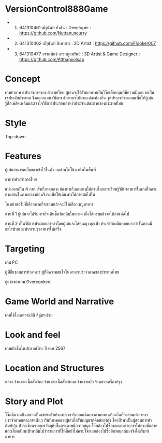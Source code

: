 # VersionControl888Game
- 1. 641310461 ณัฐนันท์ บัวสิน : Developer : https://github.com/Nuttanuncurry
- 2. 641310462 ณัฐนันท์ สิงหาสาร : 2D Artist : https://github.com/Flooker007 
- 3. 641310477 อรรถพันธ์ อรรถพูลทรัพย์ : 3D Artist & Game Designer : https://github.com/Atthapoolsab

# Concept

เกมทำอาหารประจำภาคของประเทศไทย ผู้เล่นจะได้รับบทบาทเป็นโจ๊กเด็กหนุ่มที่มีความฝันอยากเป็นเชฟระดับประเทศ จึงออกตามหาวิธีการทำอาหารไปตามแต่ละท้องถิ่น จุดประสงค์ของเกมเพื่อให้ผู้เล่นรู้สึกเพลิดเพลินและเข้าใจวิธีการประกอบอาหารประจำแต่ละภาคของประเทศไทย

# Style
Top-down

# Features

ผู้เล่นสามารถเก็บของเข้าไว้ในตัว กดอ่านใบโน้ต เดินในพื้นที่

อาหารประจำภาคไทย

แบ่งออกเป็น 4 ภาค เริ่มที่ภาคกลาง ต้องทำเก็บคะแนนให้ครบโดยการเรียนรู้วิธีทำอาหารในเกมให้ครบตามด่านในภาคกลางก่อนจึงจะเปิดให้เดินทางไปภาคต่อไปได้

ในหน้าต่อไปที่เลือกภาคที่จะเล่นแล้วจะมีให้เลือกเมนูอาหาร

ด่านที่ 1 ผู้เล่นจะได้รับภารกิจเดินซื้อวัตถุดิบในตลาด เมื่อได้ครบแล้วจะไปด่านต่อไป

ด่านที่ 2 เป็นวิธีการประกอบอาหารโดยผู้เล้นจะได้คุณลุง คุณป้า ประจำท้องถิ่นคอยบอกว่าขั้นตอนมีอะไรบ้างและทำการปรุงอาหารให้เสร็จ

# Targeting

เกม PC

ผู้ที่ชื่นชอบการทำอาหาร ผู้ที่มีความสนใจในอาหารประจำภาคของประเทศไทย

คู่แข่งของเกม Overcooked

# Game World and Narrative

เกมใช้โมเดลสามมิติ สีคู่ตรงข้าม

# Look and feel

เกมเกิดขึ้นในประเทศไทย ปี พ.ศ.2567

# Location and Structures

ตลาด ร้านขายเนื้อสัตว์บก ร้านขายเนื้อสัตว์ทะเล ร้านขายผัก ร้านขายเครื่องปรุง

# Story and Plot

โจ๊กมีความฝันอยากเป็นเชฟระดับประเทศ เขาจึงออกเดินทางตามหาคนท้องถิ่นที่จะสอนทำอาหารประจำภาคแต่ละภาคนั้นๆ เริ่มที่ภาคกลางผู้เล่นได้รับเมนูแรกคือต้มยำกุ้ง โดยป้าพาเป็นผู้สอนการทำต้มยำกุ้ง ป้าจะเขียนรายการวัตถุดิบในกระดาษฉีกจากสมุด โจ๊กต้องไปซื้อของตามรายการให้ครบที่ตลาด และเมื่อกลับมาป้าพาลืมไปว่ารายการที่ให้ซื้อยังไม่ครบโจ๊กเลยต้องไปซื้ออีกรอบกลับมาจึงได้เริ่มทำอาหาร
